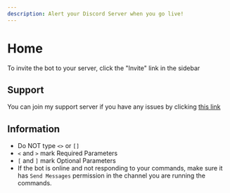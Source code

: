 ```yaml
---
description: Alert your Discord Server when you go live!
---
```


# Home

To invite the bot to your server, click the "Invite" link in the sidebar

## Support

You can join my support server if you have any issues by clicking [this link](https://discord.gg/zXkb4JP)

## Information

* Do NOT type `<>` or `[]` 
* `<` and `>` mark Required Parameters
* `[` and `]` mark Optional Parameters
* If the bot is online and not responding to your commands, make sure it has `Send Messages` permission in the channel you are running the commands.



